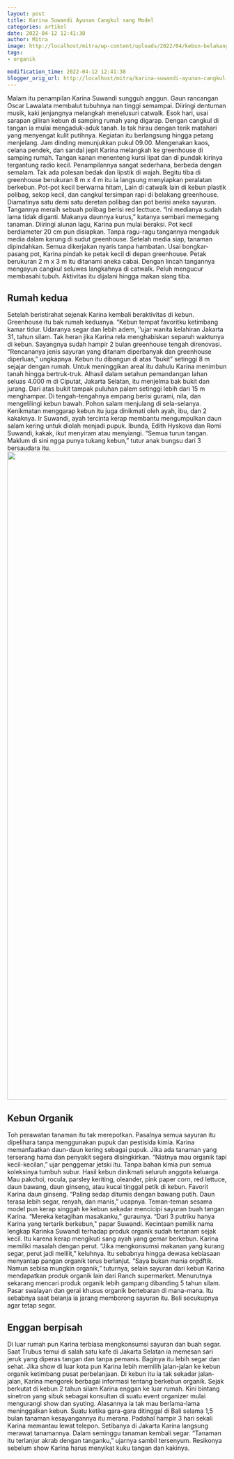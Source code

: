 ```yaml
---
layout: post
title: Karina Suwandi Ayunan Cangkul sang Model
categories: artikel
date: 2022-04-12 12:41:38
author: Mitra
image: http://localhost/mitra/wp-content/uploads/2022/04/kebun-belakang.jpg
tags:
- organik

modification_time: 2022-04-12 12:41:38
blogger_orig_url: http://localhost/mitra/karina-suwandi-ayunan-cangkul-sang-model.html
---
```


Malam itu penampilan Karina Suwandi sungguh anggun. Gaun rancangan Oscar Lawalata membalut tubuhnya nan tinggi semampai. Diiringi dentuman musik, kaki jenjangnya melangkah menelusuri catwalk. Esok hari, usai sarapan giliran kebun di samping rumah yang digarap. Dengan cangkul di tangan ia mulai mengaduk-aduk tanah. Ia tak hirau dengan terik matahari yang menyengat kulit putihnya. Kegiatan itu berlangsung hingga petang menjelang.
Jam dinding menunjukkan pukul 09.00. Mengenakan kaos, celana pendek, dan sandal jepit Karina melangkah ke greenhouse di samping rumah. Tangan kanan menenteng kursi lipat dan di pundak kirinya tergantung radio kecil. Penampilannya sangat sederhana, berbeda dengan semalam. Tak ada polesan bedak dan lipstik di wajah. Begitu tiba di greenhouse berukuran 8 m x 4 m itu ia langsung menyiapkan peralatan berkebun. Pot-pot kecil berwarna hitam, Lain di catwalk lain di kebun plastik polibag, sekop kecil, dan cangkul tersimpan rapi di belakang greenhouse.
Diamatinya satu demi satu deretan polibag dan pot berisi aneka sayuran. Tangannya meraih sebuah polibag berisi red lecttuce. “Ini medianya sudah lama tidak diganti. Makanya daunnya kurus,” katanya sembari memegang tanaman. Diiringi alunan lagu, Karina pun mulai beraksi. Pot kecil berdiameter 20 cm pun disiapkan. Tanpa ragu-ragu tangannya mengaduk media dalam karung di sudut greenhouse. Setelah media siap, tanaman dipindahkan. Semua dikerjakan nyaris tanpa hambatan.
Usai bongkar-pasang pot, Karina pindah ke petak kecil di depan greenhouse. Petak berukuran 2 m x 3 m itu ditanami aneka cabai. Dengan lincah tangannya mengayun cangkul seluwes langkahnya di catwalk. Peluh mengucur membasahi tubuh. Aktivitas itu dijalani hingga makan siang tiba.
<h2>Rumah kedua</h2>
Setelah beristirahat sejenak Karina kembali beraktivitas di kebun. Greenhouse itu bak rumah keduanya. “Kebun tempat favoritku ketimbang kamar tidur. Udaranya segar dan lebih adem, ’’ujar wanita kelahiran Jakarta 31, tahun silam. Tak heran jika Karina rela menghabiskan separuh waktunya di kebun. Sayangnya sudah hampir 2 bulan greenhouse tengah direnovasi. “Rencananya jenis sayuran yang ditanam diperbanyak dan greenhouse diperluas,” ungkapnya.
Kebun itu dibangun di atas “bukit” setinggi 8 m sejajar dengan rumah. Untuk meninggikan areal itu dahulu Karina menimbun tanah hingga bertruk-truk. Alhasil dalam setahun pemandangan lahan seluas 4.000 m di Ciputat, Jakarta Selatan, itu menjelma bak bukit dan jurang. Dari atas bukit tampak puluhan palem setinggi lebih dari 15 m menghampar. Di tengah-tengahnya empang berisi gurami, nila, dan mengelilingi kebun bawah. Pohon salam menjulang di sela-selanya.
Kenikmatan menggarap kebun itu juga dinikmati oleh ayah, ibu, dan 2 kakaknya. Ir Suwandi, ayah tercinta kerap membantu mengumpulkan daun salam kering untuk diolah menjadi pupuk. Ibunda, Edith Hyskova dan Romi Suwandi, kakak, ikut menyiram atau menyiangi. “Semua turun tangan. Maklum di sini ngga punya tukang kebun,” tutur anak bungsu dari 3 bersaudara itu.
<a href="http://127.0.0.1/mitra/wp-content/uploads/2020/12/batola2.jpg"><img class="alignright size-full wp-image-3050" src="http://127.0.0.1/mitra/wp-content/uploads/2020/12/batola2.jpg" alt="" width="1957" height="1486" /></a>
<h2>Kebun Organik</h2>
Toh perawatan tanaman itu tak merepotkan. Pasalnya semua sayuran itu dipelihara tanpa menggunakan pupuk dan pestisida kimia. Karina memanfaatkan daun-daun kering sebagai pupuk. Jika ada tanaman yang terserang hama dan penyakit segera disingkirkan. “Niatnya mau organik tapi kecil-kecilan,” ujar penggemar jetski itu. Tanpa bahan kimia pun semua koleksinya tumbuh subur.
Hasil kebun dinikmati seluruh anggota keluarga.
Mau pakchoi, rocula, parsley keriting, oleander, pink paper corn, red lettuce, daun bawang, daun ginseng, atau kucai tinggal petik di kebun. Favorit Karina daun ginseng. “Paling sedap ditumis dengan bawang putih. Daun terasa lebih segar, renyah, dan manis,” ucapnya. Teman-teman sesama model pun kerap singgah ke kebun sekadar mencicipi sayuran buah tangan Karina. “Mereka ketagihan masakanku,” guraunya.
“Dari 3 putriku hanya Karina yang tertarik berkebun," papar Suwandi. Kecintaan pemilik nama lengkap Karinka Suwandi terhadap produk organik sudah tertanam sejak kecil. Itu karena kerap mengikuti sang ayah yang gemar berkebun. Karina memiliki masalah dengan perut. “Jika mengkonsumsi makanan yang kurang segar, perut jadi melilit,” keluhnya. Itu sebabnya hingga dewasa kebiasaan menyantap pangan organik terus berlanjut.
“Saya bukan mania orgdftik. Namun sebisa mungkin organik,” tuturnya, selain sayuran dari kebun Karina mendapatkan produk organik lain dari Ranch supermarket. Menurutnya sekarang mencari produk organik lebih gampang dibanding 5 tahun silam. Pasar swalayan dan gerai khusus organik bertebaran di mana-mana. Itu sebabnya saat belanja ia jarang memborong sayuran itu. Beli secukupnya agar tetap segar.
<h2>Enggan berpisah</h2>
Di luar rumah pun Karina terbiasa mengkonsumsi sayuran dan buah segar. Saat Trubus temui di salah satu kafe di Jakarta Selatan ia memesan sari jeruk yang diperas tangan dan tanpa pemanis. Baginya itu lebih segar dan sehat. Jika show di luar kota pun Karina lebih memilih jalan-jalan ke kebun organik ketimbang pusat perbelanjaan. Di kebun itu ia tak sekadar jalan-jalan, Karina mengorek berbagai informasi tentang berkebun organik.
Sejak berkutat di kebun 2 tahun silam Karina enggan ke luar rumah. Kini bintang sinetron yang sibuk sebagai konsultan di suatu event organizer mulai mengurangi show dan syuting. Alasannya ia tak mau berlama-lama meninggalkan kebun. Suatu ketika gara-gara ditinggal di Bali selama 1,5 bulan tanaman kesayangannya itu merana. Padahal hampir 3 hari sekali Karina memantau lewat telepon. Setibanya di Jakarta Karina langsung merawat tanamannya.
Dalam seminggu tanaman kembali segar. “Tanaman itu terlanjur akrab dengan tanganku,” ujarnya sambil tersenyum. Resikonya sebelum show Karina harus menyikat kuku tangan dan kakinya.
